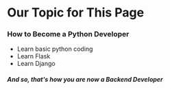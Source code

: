 # Our Topic for This Page

### How to Become a Python Developer

- Learn basic python coding
- Learn Flask
- Learn Django

##### And so, that's how you are now a Backend Developer